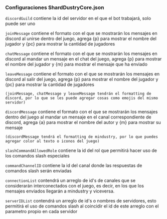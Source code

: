 ### Configuraciones ShardDustryCore.json

`discordGuild` contiene la id del servidor en el que el bot trabajará, solo puede ser uno


`joinMessage` contiene el formato con el que se mostrarán los mensajes en discord al unirse dentro del juego, agrega {p} para mostrar el nombre del jugador y {pc} para mostrar la cantidad de jugadores

`chatMessage` contiene el formato con el que se mostrarán los mensajes en discord al mandar un mensaje en el chat del juego, agrega {p} para mostrar el nombre del jugador y {m} para mostrar el mensaje que ha enviado

`leaveMessage` contiene el formato con el que se mostrarán los mensajes en discord al salir del juego, agrega {p} para mostrar el nombre del jugador y {pc} para mostrar la cantidad de jugadores

`(joinMessage, chatMessage y leaveMessage tendrán el formatting de discord, por lo que se les puede agregar cosas como emojis del mismo servidor)`

`discordMessage` contiene el formato con el que se mostrarán los mensajes dentro del juego al mandar un mensaje en el canal correspondiente de discord, agrega {a} para mostrar el nombre del autor y {m} para mostrar su mensaje

`(discordMessage tendrá el formatting de mindustry, por lo que puedes agregar color al texto o iconos del juego)`

`slashCommandAllowedRole` contiene la id del rol que permitirá hacer uso de los comandos slash especiales

`commandChannelID` contiene la id del canal donde las respuestas de comandos slash serán enviadas

`connectionList` contendrá un arreglo de id's de canales que se considerarán interconectados con el juego, es decir, en los que los mensajes enviados llegarán a mindustry y viceversa.

`serverIDList` contendrá un arreglo de id's o nombres de servidores, esto permitirá el uso de comandos slash al coincidir el id de este arreglo con el parametro propio en cada servidor
